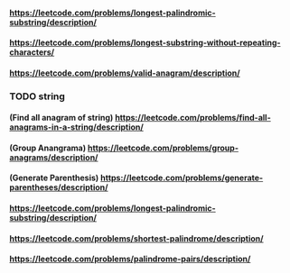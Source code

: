 
#### https://leetcode.com/problems/longest-palindromic-substring/description/

#### https://leetcode.com/problems/longest-substring-without-repeating-characters/
 
#### https://leetcode.com/problems/valid-anagram/description/

### TODO string 

#### (Find all anagram of string) https://leetcode.com/problems/find-all-anagrams-in-a-string/description/

#### (Group Anangrama) https://leetcode.com/problems/group-anagrams/description/

#### (Generate Parenthesis) https://leetcode.com/problems/generate-parentheses/description/

#### https://leetcode.com/problems/longest-palindromic-substring/description/

#### https://leetcode.com/problems/shortest-palindrome/description/

#### https://leetcode.com/problems/palindrome-pairs/description/